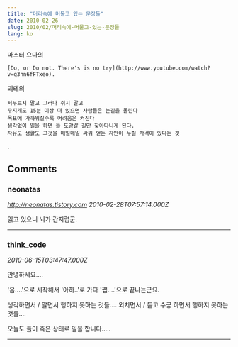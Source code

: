 ```yaml
---
title: "머리속에 머물고 있는 문장들"
date: 2010-02-26
slug: 2010/02/머리속에-머물고-있는-문장들
lang: ko
---
```


마스터 요다의

	[Do, or Do not. There's is no try](http://www.youtube.com/watch?v=q3hn6fFTxeo).

괴테의

	서두르지 말고 그러나 쉬지 말고
	무지개도 15분 이상 떠 있으면 사람들은 눈길을 돌린다
	목표에 가까워질수록 어려움은 커진다
	생각없이 일을 하면 늘 도망갈 길만 찾아다니게 된다.
	자유도 생활도 그것을 매일매일 싸워 얻는 자만이 누릴 자격이 있다는 것

.

## Comments

### neonatas
*http://neonatas.tistory.com*
*2010-02-28T07:57:14.000Z*

읽고 있으니 뇌가 간지럽군.

---

### think_code
*2010-06-15T03:47:47.000Z*

안녕하세요....

'음....'으로 시작해서
'아하..'로 가다
'쩝....'으로 끝나는군요.

생각하면서 / 알면서 행하지 못하는 것들....
외치면서 / 듣고 수긍 하면서 행하지 못하는 것들....

오늘도 풀이 죽은 상태로 일을 합니다.....

---

